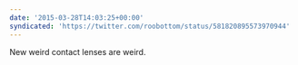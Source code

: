 ```yaml
---
date: '2015-03-28T14:03:25+00:00'
syndicated: 'https://twitter.com/roobottom/status/581820895573970944'
---
```

New weird contact lenses are weird.
